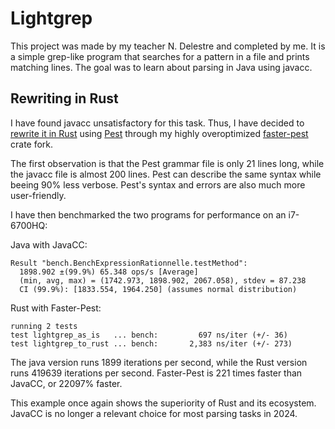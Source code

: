 # Lightgrep

This project was made by my teacher N. Delestre and completed by me. It is a simple grep-like program that searches for a pattern in a file and prints matching lines. The goal was to learn about parsing in Java using javacc.

## Rewriting in Rust

I have found javacc unsatisfactory for this task. Thus, I have decided to [rewrite it in Rust](https://github.com/Mubelotix/faster-pest/blob/master/faster-pest/examples/lightgrep/main.rs) using [Pest](https://pest.rs/) through my highly overoptimized [faster-pest](https://github.com/Mubelotix/faster-pest) crate fork.

The first observation is that the Pest grammar file is only 21 lines long, while the javacc file is almost 200 lines. Pest can describe the same syntax while beeing 90% less verbose. Pest's syntax and errors are also much more user-friendly.

I have then benchmarked the two programs for performance on an i7-6700HQ:

Java with JavaCC:
```
Result "bench.BenchExpressionRationnelle.testMethod":
  1898.902 ±(99.9%) 65.348 ops/s [Average]
  (min, avg, max) = (1742.973, 1898.902, 2067.058), stdev = 87.238
  CI (99.9%): [1833.554, 1964.250] (assumes normal distribution)
```

Rust with Faster-Pest:
```
running 2 tests
test lightgrep_as_is   ... bench:         697 ns/iter (+/- 36)
test lightgrep_to_rust ... bench:       2,383 ns/iter (+/- 273)
```

The java version runs 1899 iterations per second, while the Rust version runs 419639 iterations per second. Faster-Pest is 221 times faster than JavaCC, or 22097% faster.

This example once again shows the superiority of Rust and its ecosystem. JavaCC is no longer a relevant choice for most parsing tasks in 2024.
